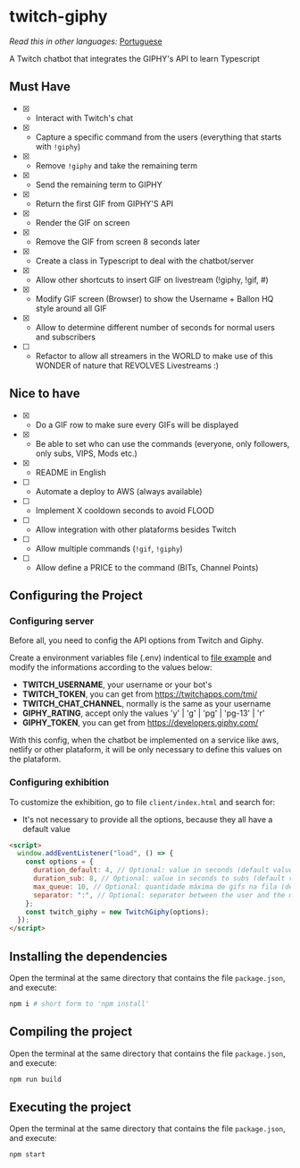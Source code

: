 # twitch-giphy

<i>Read this in other languages:</i> [Portuguese](README.pt.md)

A Twitch chatbot that integrates the GIPHY's API to learn Typescript

## Must Have

- [x] - Interact with Twitch's chat
- [x] - Capture a specific command from the users (everything that starts with `!giphy`)
- [x] - Remove `!giphy` and take the remaining term
- [x] - Send the remaining term to GIPHY
- [x] - Return the first GIF from GIPHY'S API
- [x] - Render the GIF on screen
- [x] - Remove the GIF from screen 8 seconds later
- [x] - Create a class in Typescript to deal with the chatbot/server
- [x] - Allow other shortcuts to insert GIF on livestream (!giphy, !gif, #)
- [x] - Modify GIF screen (Browser) to show the Username + Ballon HQ style around all GIF
- [x] - Allow to determine different number of seconds for normal users and subscribers
- [ ] - Refactor to allow all streamers in the WORLD to make use of this WONDER of nature that REVOLVES Livestreams :)

## Nice to have

- [x] - Do a GIF row to make sure every GIFs will be displayed
- [x] - Be able to set who can use the commands (everyone, only followers, only subs, VIPS, Mods etc.)
- [x] - README in English
- [ ] - Automate a deploy to AWS (always available)
- [ ] - Implement X cooldown seconds to avoid FLOOD
- [ ] - Allow integration with other plataforms besides Twitch
- [ ] - Allow multiple commands (`!gif`, `!giphy`)
- [ ] - Allow define a PRICE to the command (BITs, Channel Points)

## Configuring the Project

### Configuring server

Before all, you need to config the API options from Twitch and Giphy.

Create a environment variables file (.env) indentical to [file example](.env.example) and modify the informations according to the values below:

- **TWITCH_USERNAME**, your username or your bot's
- **TWITCH_TOKEN**, you can get from https://twitchapps.com/tmi/
- **TWITCH_CHAT_CHANNEL**, normally is the same as your username
- **GIPHY_RATING**, accept only the values 'y' | 'g' | 'pg' | 'pg-13' | 'r'
- **GIPHY_TOKEN**, you can get from https://developers.giphy.com/

With this config, when the chatbot be implemented on a service like aws, netlify or other plataform, it will be only necessary to define this values on the plataform. 

### Configuring exhibition

To customize the exhibition, go to file `client/index.html` and search for:

- It's not necessary to provide all the options, because they all have a default value

```html
<script>
  window.addEventListener("load", () => {
    const options = {
      duration_default: 4, // Optional: value in seconds (default value is 4)
      duration_sub: 8, // Optional: value in seconds to subs (default value is 8)
      max_queue: 10, // Optional: quantidade máxima de gifs na fila (default value is 10)
      separator: ":", // Optional: separator between the user and the message (default value is :)
    };
    const twitch_giphy = new TwitchGiphy(options);
  });
</script>
```

## Installing the dependencies

Open the terminal at the same directory that contains the file `package.json`, and execute:

```bash
npm i # short form to 'npm install'
```

## Compiling the project

Open the terminal at the same directory that contains the file `package.json`, and execute:

```bash
npm run build
```

## Executing the project

Open the terminal at the same directory that contains the file `package.json`, and execute:

```bash
npm start
```
